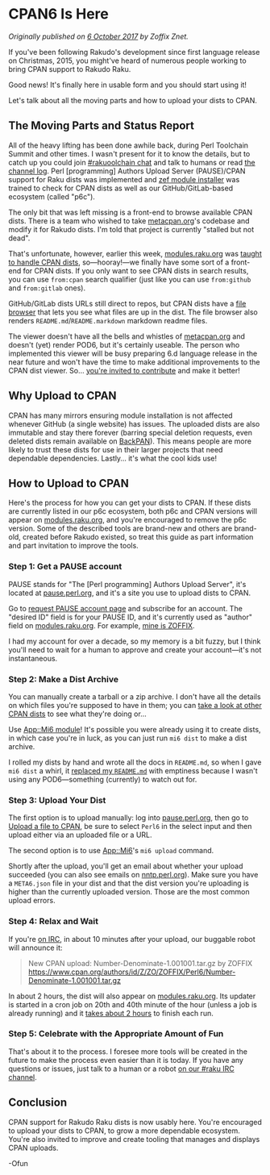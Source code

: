 # CPAN6 Is Here
    
*Originally published on [6 October 2017](https://perl6.party//post/CPAN6-Is-Here) by Zoffix Znet.*

If you've been following Rakudo's development since first language release on Christmas, 2015, you might've heard of numerous people working to bring CPAN support to Rakudo Raku.

Good news! It's finally here in usable form and you should start using it!

Let's talk about all the moving parts and how to upload your dists to CPAN.

## The Moving Parts and Status Report

All of the heavy lifting has been done awhile back, during Perl Toolchain Summit and other times. I wasn't present for it to know the details, but to catch up you could join [#rakuoolchain chat](https://webchat.freenode.net/?channels=#rakuoolchain) and talk to humans or read [the channel log](https://irclog.perlgeek.de/rakuoolchain/2017-10-06). Perl [programming] Authors Upload Server (PAUSE)/CPAN support for Raku dists was implemented and [zef module installer](https://modules.raku.org/dist/zef) was trained to check for CPAN dists as well as our GitHub/GitLab-based ecosystem (called "p6c").

The only bit that was left missing is a front-end to browse available CPAN dists. There is a team who wished to take [metacpan.org](https://metacpan.org/)'s codebase and modify it for Rakudo dists. I'm told that project is currently "stalled but not dead".

That's unfortunate, however, earlier this week, [modules.raku.org](https://modules.raku.org) was [taught to handle CPAN dists](http://modules.raku.org/search/?q=from%3Acpan), so—hooray!—we finally have some sort of a front-end for CPAN dists. If you only want to see CPAN dists in search results, you can use `from:cpan` search qualifier (just like you can use `from:github` and `from:gitlab` ones).

GitHub/GitLab dists URLs still direct to repos, but CPAN dists have a [file browser](http://modules.raku.org/dist/Number::Denominate:cpan:ZOFFIX) that lets you see what files are up in the dist. The file browser also renders `README.md`/`README.markdown` markdown readme files.

The viewer doesn't have all the bells and whistles of [metacpan.org](https://metacpan.org/) and doesn't (yet) render POD6, but it's certainly useable. The person who implemented this viewer will be busy preparing 6.d language release in the near future and won't have the time to make additional improvements to the CPAN dist viewer. So… [you're invited to contribute](https://github.com/raku/modules.raku.org) and make it better!

## Why Upload to CPAN

CPAN has many mirrors ensuring module installation is not affected whenever GitHub (a single website) has issues. The uploaded dists are also immutable and stay there forever (barring special deletion requests, even deleted dists remain available on [BackPAN](http://backpan.perl.org/)). This means people are more likely to trust these dists for use in their larger projects that need dependable dependencies. Lastly… it's what the cool kids use!

## How to Upload to CPAN

Here's the process for how you can get your dists to CPAN. If these dists are currently listed in our p6c ecosystem, both p6c and CPAN versions will appear on [modules.raku.org](https://modules.raku.org), and you're encouraged to remove the p6c version. Some of the described tools are brand-new and others are brand-old, created before Rakudo existed, so treat this guide as part information and part invitation to improve the tools.

### Step 1: Get a PAUSE account

PAUSE stands for "The [Perl programming] Authors Upload Server", it's located at [pause.perl.org](https://pause.perl.org), and it's a site you use to upload dists to CPAN.

Go to [request PAUSE account page](https://pause.perl.org/pause/query?ACTION=request_id) and subscribe for an account. The "desired ID" field is for your PAUSE ID, and it's currently used as "author" field on [modules.raku.org](https://modules.raku.org). For example, [mine is ZOFFIX](https://modules.raku.org/search/?q=from%3Acpan+author%3AZOFFIX).

I had my account for over a decade, so my memory is a bit fuzzy, but I think you'll need to wait for a human to approve and create your account—it's not instantaneous.

### Step 2: Make a Dist Archive

You can manually create a tarball or a zip archive. I don't have all the details on which files you're supposed to have in them; you can [take a look at other CPAN dists](http://modules.raku.org/search/?q=from%3Acpan) to see what they're doing or…

Use [App::Mi6 module](http://modules.raku.org/dist/App::Mi6:github)! It's possible you were already using it to create dists, in which case you're in luck, as you can just run `mi6 dist` to make a dist archive.

I rolled my dists by hand and wrote all the docs in `README.md`, so when I gave `mi6 dist` a whirl, it [replaced my `README.md`](https://github.com/skaji/mi6/issues/23) with emptiness because I wasn't using any POD6—something (currently) to watch out for.

### Step 3: Upload Your Dist

The first option is to upload manually: log into [pause.perl.org](https://pause.perl.org), then go to [Upload a file to CPAN](https://pause.perl.org/pause/authenquery?ACTION=add_uri), be sure to select `Perl6` in the select input and then upload either via an uploaded file or a URL.

The second option is to use [App::Mi6](http://modules.raku.org/dist/App::Mi6:github)'s `mi6 upload` command.

Shortly after the upload, you'll get an email about whether your upload succeeded (you can also see emails on [nntp.perl.org](https://www.nntp.perl.org/group/perl.cpan.uploads/)). Make sure you have a `META6.json` file in your dist and that the dist version you're uploading is higher than the currently uploaded version. Those are the most common upload errors.

### Step 4: Relax and Wait

If you're [on IRC](https://webchat.freenode.net/?channels=#raku), in about 10 minutes after your upload, our buggable robot will announce it:
  
> **<buggable>** New CPAN upload: Number-Denominate-1.001001.tar.gz by ZOFFIX
>      https://www.cpan.org/authors/id/Z/ZO/ZOFFIX/Perl6/Number-Denominate-1.001001.tar.gz<br>

In about 2 hours, the dist will also appear on [modules.raku.org](https://modules.raku.org). Its updater is started in a cron job on 20th and 40th minute of the hour (unless a job is already running) and it [takes about 2 hours](https://modules.raku.org/update.log) to finish each run.

### Step 5: Celebrate with the Appropriate Amount of Fun

That's about it to the process. I foresee more tools will be created in the future to make the process even easier than it is today. If you have any questions or issues, just talk to a human or a robot [on our #raku IRC channel](https://webchat.freenode.net/?channels=#raku).

## Conclusion

CPAN support for Rakudo Raku dists is now usably here. You're encouraged to upload your dists to CPAN, to grow a more dependable ecosystem. You're also invited to improve and create tooling that manages and displays CPAN uploads.

-Ofun
